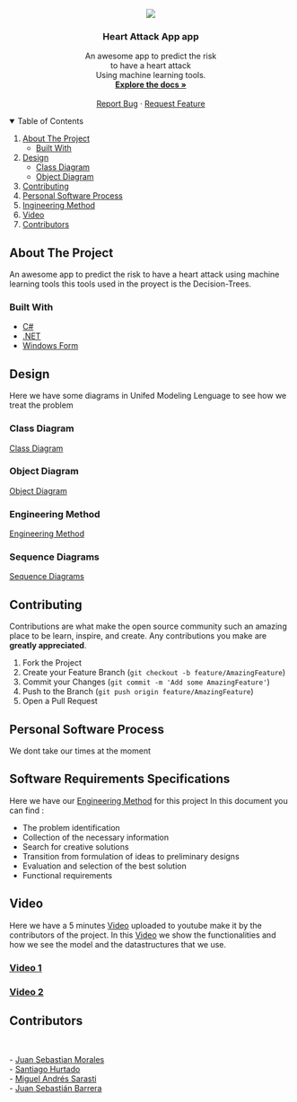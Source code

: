 <p align="center">
    <img src="https://i1.wp.com/www.sopitas.com/wp-content/uploads/2016/03/Homer-Simpson-Heart-Attack.jpg"/>
  </a>

  <h3 align="center">Heart Attack App app</h3>

  <p align="center">
    An awesome app to predict the risk <br />to have a heart attack<br />Using machine learning tools.
    <br />
    <a href="https://github.com/JuanSebastianMoralesVilla/ProjectX"><strong>Explore the docs »</strong></a>
    <br />
    <br />
    <a href="https://wa.me/573214650140">Report Bug</a>
    ·
    <a href="https://github.com/SebasBarrera/valle-temperatures/issues">Request Feature</a>
  </p>
</p>

<details open="open">
  <summary>Table of Contents</summary>
  <ol>
    <li>
      <a href="#about-the-project">About The Project</a>
      <ul>
        <li><a href="#built-with">Built With</a></li>
      </ul>
    </li>
    <li>
      <a href="#design">Design</a>
      <ul>
        <li><a href="#class-diagram">Class Diagram</a></li>
        <li><a href="#object-diagram">Object Diagram</a></li>
      </ul>
    </li>
    <li><a href="#contributing">Contributing</a></li>
    <li><a href="#personal-software-process">Personal Software Process</a></li>
    <li><a href="#ingineering-method">Ingineering Method</a></li>
    <li><a href="#video">Video</a></li>
    <li><a href="#contributors">Contributors</a></li>
  </ol>
</details>

## About The Project

An awesome app to predict the risk to have a heart attack using machine learning tools this tools used in the proyect is the Decision-Trees.

<!--![Principal Screen](https://github.com/SebasBarrera/valle-temperatures/blob/master/images/tableview.jpeg?raw=true "Principal Screen") -->

<!--This will be the first screen you see after you choose the dataset-->
<!--Here: 
* You can see all the information from the dataset
* You can filter the data from the dataset according to different criteria
* You can open an other window with a map with all -or filtered- sensors points distributed around all the department
* You can open an other window with three (3) charts comparing some information from all dataset -or filtered--->

<!--![Map Screen](https://github.com/SebasBarrera/valle-temperatures/blob/master/images/map.jpeg?raw=true "Map Screen")-->
<!--![Chart Screen](https://github.com/SebasBarrera/valle-temperatures/blob/master/images/chart.jpeg?raw=true "Chart Screen")-->

### Built With

* [C#](https://docs.microsoft.com/en-us/dotnet/csharp/)
* [.NET](https://docs.microsoft.com/en-us/dotnet/)
* [Windows Form](https://docs.microsoft.com/es-es/dotnet/desktop/winforms/overview/?view=netdesktop-5.0)

## Design

Here we have some diagrams in Unifed Modeling Lenguage to see how we treat the problem

### Class Diagram
[Class Diagram](https://github.com/JuanSebastianMoralesVilla/ProjectX/blob/main/Documentacion/ClassDiagram.pdf)

### Object Diagram
[Object Diagram](https://github.com/JuanSebastianMoralesVilla/ProjectX/blob/main/Documentacion/Diagrama%20de%20objetos%20heart%20atack%20.pdf)

### Engineering Method
[Engineering Method](https://github.com/JuanSebastianMoralesVilla/ProjectX/blob/main/Documentacion/Met%C3%B3do%20de%20la%20ingenieria%20Proyecto%20x.pdf)

### Sequence Diagrams
[Sequence Diagrams](https://github.com/JuanSebastianMoralesVilla/ProjectX/blob/main/Documentacion/Sequence%20Diagrams.pdf)

## Contributing

Contributions are what make the open source community such an amazing place to be learn, inspire, and create. Any contributions you make are **greatly appreciated**.

1. Fork the Project
2. Create your Feature Branch (`git checkout -b feature/AmazingFeature`)
3. Commit your Changes (`git commit -m 'Add some AmazingFeature'`)
4. Push to the Branch (`git push origin feature/AmazingFeature`)
5. Open a Pull Request

## Personal Software Process

We dont take our times at the moment

## Software Requirements Specifications

Here we have our <a href="https://github.com/JuanSebastianMoralesVilla/ProjectX/blob/main/Documentacion/Met%C3%B3do%20de%20la%20ingenieria%20Proyecto%20x.pdf">Engineering Method</a> for this project
In this document you can find :
* The problem identification
* Collection of the necessary information
* Search for creative solutions
* Transition from formulation of ideas to preliminary designs
* Evaluation and selection of the best solution
* Functional requirements

## Video

Here we have a 5 minutes <a href="">Video</a> uploaded to youtube make it by the contributors of the project.
In this <a href="">Video</a> we show the functionalities and how we see the model and the datastructures that we use.



### [Video 1](https://youtu.be/NX_hr811Gl0)
### [Video 2](https://youtu.be/8ViVyqaJcxQ)

## Contributors 
<br />
  <p align="left">
    - <a href="https://github.com/JuanSebastianMoralesVilla">Juan Sebastian Morales</a><br>
    - <a href="https://github.com/YoNoSoySantiago">Santiago Hurtado</a><br>
    - <a href="https://github.com/MSarasti">Miguel Andrés Sarasti</a><br>
    - <a href="https://github.com/SebasBarrera">Juan Sebastián Barrera</a><br>
  </p>
<br />
